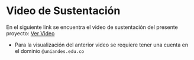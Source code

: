 # Video de Sustentación

En el siguiente link se encuentra el video de sustentación del presente proyecto: [Ver Video](https://uniandes-my.sharepoint.com/)

- Para la visualización del anterior video se requiere tener una cuenta en el dominio `@uniandes.edu.co`
